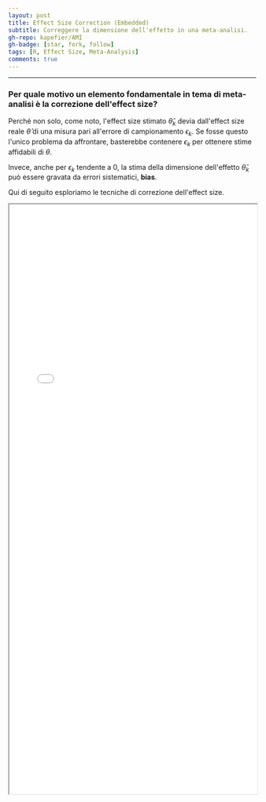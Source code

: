 ```yaml
---
layout: post
title: Effect Size Correction (Embedded)
subtitle: Correggere la dimensione dell'effetto in una meta-analisi.
gh-repo: kapefier/AMI
gh-badge: [star, fork, follow]
tags: [R, Effect Size, Meta-Analysis]
comments: true
---
```


------------------------------------------------------------------------

### Per quale motivo un elemento fondamentale in tema di meta-analisi è la correzione dell'effect size?

Perché non solo, come noto, l'effect size stimato $\hat\theta_k$ devia dall'effect size reale $\hat\theta$ di una misura pari all'errore di campionamento $\epsilon_k$. Se fosse questo l'unico problema da affrontare, basterebbe contenere $\epsilon_k$ per ottenere stime affidabili di $\theta$.

Invece, anche per $\epsilon_k$ tendente a 0, la stima della dimensione dell'effetto $\hat\theta_k$ può essere gravata da errori sistematici, **bias**.

Qui di seguito esploriamo le tecniche di correzione dell'effect size.

<iframe src="{{ '/effectsizecor.html' \| relative_url }}" width="100%" height="1200"></iframe>


